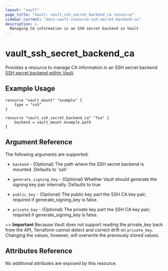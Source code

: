 ```yaml
---
layout: "vault"
page_title: "Vault: vault_ssh_secret_backend_ca resource"
sidebar_current: "docs-vault-resource-ssh-secret-backend-ca"
description: |-
  Managing CA information in an SSH secret backend in Vault
---
```


# vault\_ssh\_secret\_backend\_ca

Provides a resource to manage CA information in an SSH secret backend
[SSH secret backend within Vault](https://www.vaultproject.io/docs/secrets/ssh/index.html).

## Example Usage

```hcl
resource "vault_mount" "example" {
    type = "ssh"
}

resource "vault_ssh_secret_backend_ca" "foo" {
    backend = vault_mount.example.path
}
```

## Argument Reference

The following arguments are supported:

* `backend` - (Optional) The path where the SSH secret backend is mounted. Defaults to 'ssh'

* `generate_signing_key` - (Optional) Whether Vault should generate the signing key pair internally. Defaults to true

* `public_key` - (Optional) The public key part the SSH CA key pair; required if generate_signing_key is false.

* `private_key` - (Optional) The private key part the SSH CA key pair; required if generate_signing_key is false.

~> **Important** Because Vault does not support reading the private_key back from the API, Terraform cannot detect
and correct drift on `private_key`. Changing the values, however, _will_ overwrite the previously stored values.


## Attributes Reference

No additional attributes are exposed by this resource.

